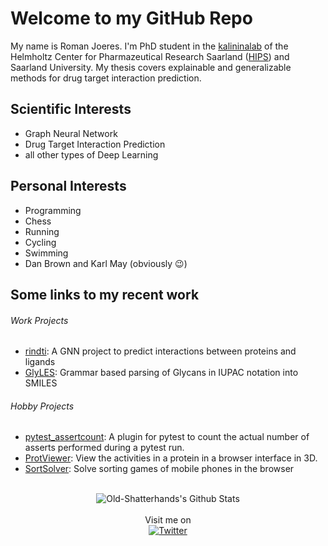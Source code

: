 <!--
### Hi there 👋

**Old-Shatterhand/Old-Shatterhand** is a ✨ _special_ ✨ repository because its `README.md` (this file) appears on your GitHub profile.

Here are some ideas to get you started:

- 🔭 I’m currently working on ...
- 🌱 I’m currently learning ...
- 👯 I’m looking to collaborate on ...
- 🤔 I’m looking for help with ...
- 💬 Ask me about ...
- 📫 How to reach me: ...
- 😄 Pronouns: ...
- ⚡ Fun fact: ...
-->
# Welcome to my GitHub Repo

My name is Roman Joeres. I'm PhD student in the [kalininalab](https://www.helmholtz-hips.de/de/forschung/teams/team/wirkstoffbioinformatik/) of the Helmholtz Center for Pharmazeutical Research Saarland ([HIPS](https://www.helmholtz-hzi.de/de/das-hzi/standorte/helmholtz-institut-fuer-pharmazeutische-forschung-saarland-hips/das-hips/)) and Saarland University. My thesis covers explainable and generalizable methods for drug target interaction prediction.

## Scientific Interests
 - Graph Neural Network
 - Drug Target Interaction Prediction
 - all other types of Deep Learning

## Personal Interests
 - Programming
 - Chess
 - Running
 - Cycling
 - Swimming
 - Dan Brown and Karl May (obviously :wink:)

## Some links to my recent work

###### Work Projects
 * [rindti](https://github.com/ilsenatorov/rindti): A GNN project to predict interactions between proteins and ligands
 * [GlyLES](https://github.com/kalininalab/GlyLES): Grammar based parsing of Glycans in IUPAC notation into SMILES

###### Hobby Projects
 * [pytest_assertcount](https://github.com/Old-Shatterhand/pytest_assertcount): A plugin for pytest to count the actual number of asserts performed during a pytest run.
 * [ProtViewer](https://github.com/Old-Shatterhand/ProtViewer): View the activities in a protein in a browser interface in 3D.
 * [SortSolver](https://github.com/Old-Shatterhand/SortSolver): Solve sorting games of mobile phones in the browser
<br>
<div align="center">
  <img align="center" src="https://github-readme-stats.vercel.app/api?username=old-shatterhand&include_all_commits=true&count_private=true&show_icons=true&line_height=20&title_color=7A7ADB&icon_color=2234AE&text_color=D3D3D3&bg_color=0,000000,130F40" alt="Old-Shatterhands's Github Stats"><br><br>
  Visit me on<br>
  <a href="https://twitter.com/romanjoeres" target="_blank"><img src="https://img.shields.io/badge/Twitter-%231DA1F2.svg?&style=flat-square&logo=twitter&logoColor=white" alt="Twitter"></a>
</div>
